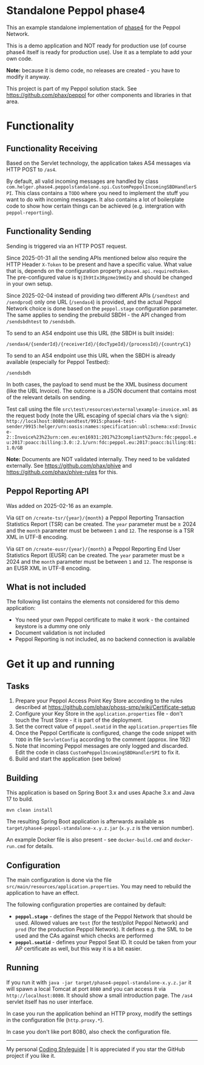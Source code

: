 # Standalone Peppol phase4

This an example standalone implementation of [phase4](https://github.com/phax/phase4) for the Peppol Network.

This is a demo application and NOT ready for production use (of course phase4 itself is ready for production use).
Use it as a template to add your own code.

**Note:** because it is demo code, no releases are created - you have to modify it anyway.

This project is part of my Peppol solution stack. See https://github.com/phax/peppol for other components and libraries in that area.

# Functionality

## Functionality Receiving

Based on the Servlet technology, the application takes AS4 messages via HTTP POST to `/as4`.

By default, all valid incoming messages are handled by class `com.helger.phase4.peppolstandalone.spi.CustomPeppolIncomingSBDHandlerSPI`.
This class contains a `TODO` where you need to implement the stuff you want to do with incoming messages.
It also contains a lot of boilerplate code to show how certain things can be achieved (e.g. intergration with `peppol-reporting`).

## Functionality Sending

Sending is triggered via an HTTP POST request.

Since 2025-01-31 all the sending APIs mentioned below also require the HTTP Header `X-Token` to be present and have a specific value.
What value that is, depends on the configuration property `phase4.api.requiredtoken`.
The pre-configured value is `NjIh9tIx3Rgzme19mGIy` and should be changed in your own setup.

Since 2025-02-04 instead of providing two different APIs (`/sendtest` and `/sendprod`) only one URL (`/sendas4`)
is provided, and the actual Peppol Network choice is done based on the `peppol.stage` configuration parameter.
The same applies to sending the prebuild SBDH - the API changed from `/sendsbdhtest` to `/sendsbdh`.

To send to an AS4 endpoint use this URL (the SBDH is built inside):
```
/sendas4/{senderId}/{receiverId}/{docTypeId}/{processId}/{countryC1}
```

To send to an AS4 endpoint use this URL when the SBDH is already available (especially for Peppol Testbed):
```
/sendsbdh
```

In both cases, the payload to send must be the XML business document (like the UBL Invoice).
The outcome is a JSON document that contains most of the relevant details on sending.

Test call using the file `src\test\resources\external\example-invoice.xml` as the request body (note the URL escaping of special chars via the `%` sign):
`http://localhost:8080/sendtest/9915:phase4-test-sender/9915:helger/urn:oasis:names:specification:ubl:schema:xsd:Invoice-2::Invoice%23%23urn:cen.eu:en16931:2017%23compliant%23urn:fdc:peppol.eu:2017:poacc:billing:3.0::2.1/urn:fdc:peppol.eu:2017:poacc:billing:01:1.0/GB`

**Note:** Documents are NOT validated internally. They need to be validated externally. See https://github.com/phax/phive and https://github.com/phax/phive-rules for this.

## Peppol Reporting API

Was added on 2025-02-16 as an example.

Via `GET` on `/create-tsr/{year}/{month}` a Peppol Reporting Transaction Statistics Report (TSR) can be created.
The `year` parameter must be &ge; 2024 and the `month` parameter must be between `1` and `12`.
The response is a TSR XML in UTF-8 encoding. 

Via `GET` on `/create-eusr/{year}/{month}` a Peppol Reporting End User Statistics Report (EUSR) can be created.
The `year` parameter must be &ge; 2024 and the `month` parameter must be between `1` and `12`.
The response is an EUSR XML in UTF-8 encoding. 

## What is not included

The following list contains the elements not considered for this demo application:

* You need your own Peppol certificate to make it work - the contained keystore is a dummy one only
* Document validation is not included
* Peppol Reporting is not included, as no backend connection is available

# Get it up and running

## Tasks

1. Prepare your Peppol Access Point Key Store according to the rules described at https://github.com/phax/phoss-smp/wiki/Certificate-setup
1. Configure your Key Store in the `application.properties` file - don't touch the Trust Store - it is part of the deployment.
1. Set the correct value of `peppol.seatid` in the `application.properties` file
1. Once the Peppol Certificate is configured, change the code snippet with `TODO` in file `ServletConfig` according to the comment (approx. line 192)
1. Note that incoming Peppol messages are only logged and discarded. Edit the code in class `CustomPeppolIncomingSBDHandlerSPI` to fix it.
1. Build and start the application (see below)  

## Building

This application is based on Spring Boot 3.x and uses Apache 3.x and Java 17 to build.

```
mvn clean install
```

The resulting Spring Boot application is afterwards available as `target/phase4-peppol-standalone-x.y.z.jar` (`x.y.z` is the version number).

An example Docker file is also present - see `docker-build.cmd` and `docker-run.cmd` for details.

## Configuration

The main configuration is done via the file `src/main/resources/application.properties`.
You may need to rebuild the application to have an effect.

The following configuration properties are contained by default:
* **`peppol.stage`** - defines the stage of the Peppol Network that should be used. Allowed values are `test` 
   (for the test/pilot Peppol Network) and `prod` (for the production Peppol Network). It defines e.g.
   the SML to be used and the CAs against which checks are performed
* **`peppol.seatid`** - defines your Peppol Seat ID. It could be taken from your AP certificate as well,
   but this way it is a bit easier.

## Running

If you run it with `java -jar target/phase4-peppol-standalone-x.y.z.jar` it will spawn a local Tomcat at port `8080` and you can access it via `http://localhost:8080`.
It should show a small introduction page. The `/as4` servlet itself has no user interface.

In case you run the application behind an HTTP proxy, modify the settings in the configuration file (`http.proxy.*`).

In case you don't like port 8080, also check the configuration file.

---

My personal [Coding Styleguide](https://github.com/phax/meta/blob/master/CodingStyleguide.md) |
It is appreciated if you star the GitHub project if you like it.
